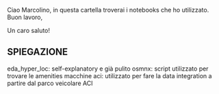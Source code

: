 Ciao Marcolino, in questa cartella troverai i notebooks che ho utilizzato. 
Buon lavoro, 

Un caro saluto!

## SPIEGAZIONE

eda_hyper_loc: self-explanatory e già pulito
osmnx: script utilizzato per trovare le amenities
macchine aci: utilizzato per fare la data integration a partire dal parco veicolare ACI
